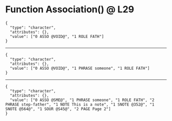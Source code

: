 # Function Association() @ L29

    {
      "type": "character",
      "attributes": {},
      "value": ["0 ASSO @VOID@", "1 ROLE FATH"]
    }

---

    {
      "type": "character",
      "attributes": {},
      "value": ["0 ASSO @VOID@", "1 PHRASE someone", "1 ROLE FATH"]
    }

---

    {
      "type": "character",
      "attributes": {},
      "value": ["0 ASSO @SME@", "1 PHRASE someone", "1 ROLE FATH", "2 PHRASE step-father", "1 NOTE This is a note", "1 SNOTE @352@", "1 SNOTE @564@", "1 SOUR @S45@", "2 PAGE Page 2"]
    }

